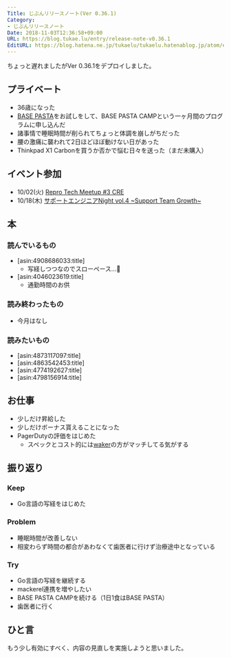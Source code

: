 ```yaml
---
Title: じぶんリリースノート(Ver 0.36.1)
Category:
- じぶんリリースノート
Date: 2018-11-03T12:36:58+09:00
URL: https://blog.tukae.lu/entry/release-note-v0.36.1
EditURL: https://blog.hatena.ne.jp/tukaelu/tukaelu.hatenablog.jp/atom/entry/10257846132663744031
---
```


ちょっと遅れましたがVer 0.36.1をデプロイしました。

## プライベート

* 36歳になった
* [BASE PASTA](https://basefood.co.jp/)をお試しをして、BASE PASTA CAMPという一ヶ月間のプログラムに申し込んだ
* 諸事情で睡眠時間が削られてちょっと体調を崩しがちだった
* 腰の激痛に襲われて2日ほどほぼ動けない日があった
* Thinkpad X1 Carbonを買うか否かで悩む日々を送った（まだ未購入）

## イベント参加

* 10/02(火) [Repro Tech Meetup #3 CRE](https://repro-tech.connpass.com/event/100544/)
* 10/18(木) [サポートエンジニアNight vol.4 ~Support Team Growth~](https://techplay.jp/event/690587)


## 本

### 読んでいるもの

* [asin:4908686033:title]
    - 写経しつつなのでスローペース…🐢
* [asin:4046023619:title]
    - 通勤時間のお供

### 読み終わったもの

- 今月はなし

### 読みたいもの

* [asin:4873117097:title]
* [asin:4863542453:title]
* [asin:4774192627:title]
* [asin:4798156914:title]


## お仕事

* 少しだけ昇給した
* 少しだけボーナス貰えることになった
* PagerDutyの評価をはじめた
  * スペックとコスト的には[waker](https://github.com/ryotarai/waker)の方がマッチしてる気がする

## 振り返り

### Keep

* Go言語の写経をはじめた

### Problem

* 睡眠時間が改善しない
* 相変わらず時間の都合があわなくて歯医者に行けず治療途中となっている

### Try

* Go言語の写経を継続する
* mackerel連携を増やしたい
* BASE PASTA CAMPを続ける（1日1食はBASE PASTA）
* 歯医者に行く

## ひと言

もう少し有効にすべく、内容の見直しを実施しようと思いました。
